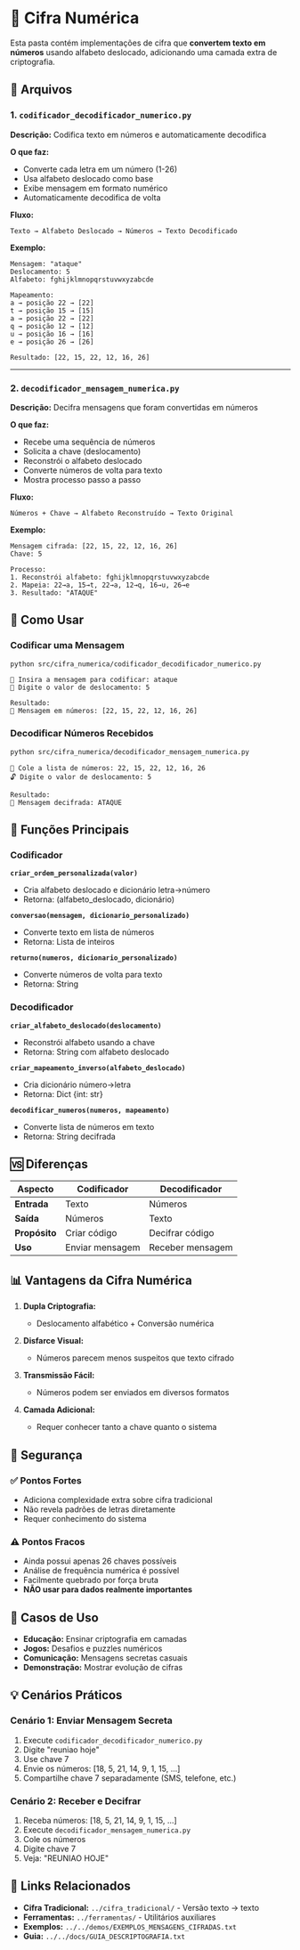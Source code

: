 # 🔢 Cifra Numérica

Esta pasta contém implementações de cifra que **convertem texto em números** usando alfabeto deslocado, adicionando uma camada extra de criptografia.

## 📄 Arquivos

### 1. `codificador_decodificador_numerico.py`

**Descrição:** Codifica texto em números e automaticamente decodifica

**O que faz:**
- Converte cada letra em um número (1-26)
- Usa alfabeto deslocado como base
- Exibe mensagem em formato numérico
- Automaticamente decodifica de volta

**Fluxo:**
```
Texto → Alfabeto Deslocado → Números → Texto Decodificado
```

**Exemplo:**
```
Mensagem: "ataque"
Deslocamento: 5
Alfabeto: fghijklmnopqrstuvwxyzabcde

Mapeamento:
a → posição 22 → [22]
t → posição 15 → [15]
a → posição 22 → [22]
q → posição 12 → [12]
u → posição 16 → [16]
e → posição 26 → [26]

Resultado: [22, 15, 22, 12, 16, 26]
```

---

### 2. `decodificador_mensagem_numerica.py`

**Descrição:** Decifra mensagens que foram convertidas em números

**O que faz:**
- Recebe uma sequência de números
- Solicita a chave (deslocamento)
- Reconstrói o alfabeto deslocado
- Converte números de volta para texto
- Mostra processo passo a passo

**Fluxo:**
```
Números + Chave → Alfabeto Reconstruído → Texto Original
```

**Exemplo:**
```
Mensagem cifrada: [22, 15, 22, 12, 16, 26]
Chave: 5

Processo:
1. Reconstrói alfabeto: fghijklmnopqrstuvwxyzabcde
2. Mapeia: 22→a, 15→t, 22→a, 12→q, 16→u, 26→e
3. Resultado: "ATAQUE"
```

## 🚀 Como Usar

### Codificar uma Mensagem
```bash
python src/cifra_numerica/codificador_decodificador_numerico.py
```
```
📝 Insira a mensagem para codificar: ataque
🔢 Digite o valor de deslocamento: 5

Resultado:
🔢 Mensagem em números: [22, 15, 22, 12, 16, 26]
```

### Decodificar Números Recebidos
```bash
python src/cifra_numerica/decodificador_mensagem_numerica.py
```
```
🔢 Cole a lista de números: 22, 15, 22, 12, 16, 26
🔓 Digite o valor de deslocamento: 5

Resultado:
📝 Mensagem decifrada: ATAQUE
```

## 🔧 Funções Principais

### Codificador

**`criar_ordem_personalizada(valor)`**
- Cria alfabeto deslocado e dicionário letra→número
- Retorna: (alfabeto_deslocado, dicionário)

**`conversao(mensagem, dicionario_personalizado)`**
- Converte texto em lista de números
- Retorna: Lista de inteiros

**`returno(numeros, dicionario_personalizado)`**
- Converte números de volta para texto
- Retorna: String

### Decodificador

**`criar_alfabeto_deslocado(deslocamento)`**
- Reconstrói alfabeto usando a chave
- Retorna: String com alfabeto deslocado

**`criar_mapeamento_inverso(alfabeto_deslocado)`**
- Cria dicionário número→letra
- Retorna: Dict {int: str}

**`decodificar_numeros(numeros, mapeamento)`**
- Converte lista de números em texto
- Retorna: String decifrada

## 🆚 Diferenças

| Aspecto | Codificador | Decodificador |
|---------|-------------|---------------|
| **Entrada** | Texto | Números |
| **Saída** | Números | Texto |
| **Propósito** | Criar código | Decifrar código |
| **Uso** | Enviar mensagem | Receber mensagem |

## 📊 Vantagens da Cifra Numérica

1. **Dupla Criptografia:**
   - Deslocamento alfabético + Conversão numérica

2. **Disfarce Visual:**
   - Números parecem menos suspeitos que texto cifrado

3. **Transmissão Fácil:**
   - Números podem ser enviados em diversos formatos

4. **Camada Adicional:**
   - Requer conhecer tanto a chave quanto o sistema

## 🔐 Segurança

### ✅ Pontos Fortes
- Adiciona complexidade extra sobre cifra tradicional
- Não revela padrões de letras diretamente
- Requer conhecimento do sistema

### ⚠️ Pontos Fracos
- Ainda possui apenas 26 chaves possíveis
- Análise de frequência numérica é possível
- Facilmente quebrado por força bruta
- **NÃO usar para dados realmente importantes**

## 🎯 Casos de Uso

- **Educação:** Ensinar criptografia em camadas
- **Jogos:** Desafios e puzzles numéricos
- **Comunicação:** Mensagens secretas casuais
- **Demonstração:** Mostrar evolução de cifras

## 💡 Cenários Práticos

### Cenário 1: Enviar Mensagem Secreta
1. Execute `codificador_decodificador_numerico.py`
2. Digite "reuniao hoje"
3. Use chave 7
4. Envie os números: [18, 5, 21, 14, 9, 1, 15, ...]
5. Compartilhe chave 7 separadamente (SMS, telefone, etc.)

### Cenário 2: Receber e Decifrar
1. Receba números: [18, 5, 21, 14, 9, 1, 15, ...]
2. Execute `decodificador_mensagem_numerica.py`
3. Cole os números
4. Digite chave 7
5. Veja: "REUNIAO HOJE"

## 🔗 Links Relacionados

- **Cifra Tradicional:** `../cifra_tradicional/` - Versão texto → texto
- **Ferramentas:** `../ferramentas/` - Utilitários auxiliares
- **Exemplos:** `../../demos/EXEMPLOS_MENSAGENS_CIFRADAS.txt`
- **Guia:** `../../docs/GUIA_DESCRIPTOGRAFIA.txt`

